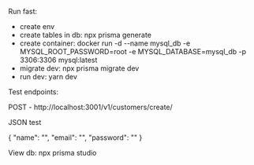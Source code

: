 Run fast:

- create env
- create tables in db: npx prisma generate
- create container: docker run -d --name mysql_db -e MYSQL_ROOT_PASSWORD=root -e MYSQL_DATABASE=mysql_db -p 3306:3306 mysql:latest
- migrate dev: npx prisma migrate dev
- run dev: yarn dev

Test endpoints: 

POST - http://localhost:3001/v1/customers/create/

JSON test

{
"name": "",
"email": "",
"password": ""
}

View db:
npx prisma studio